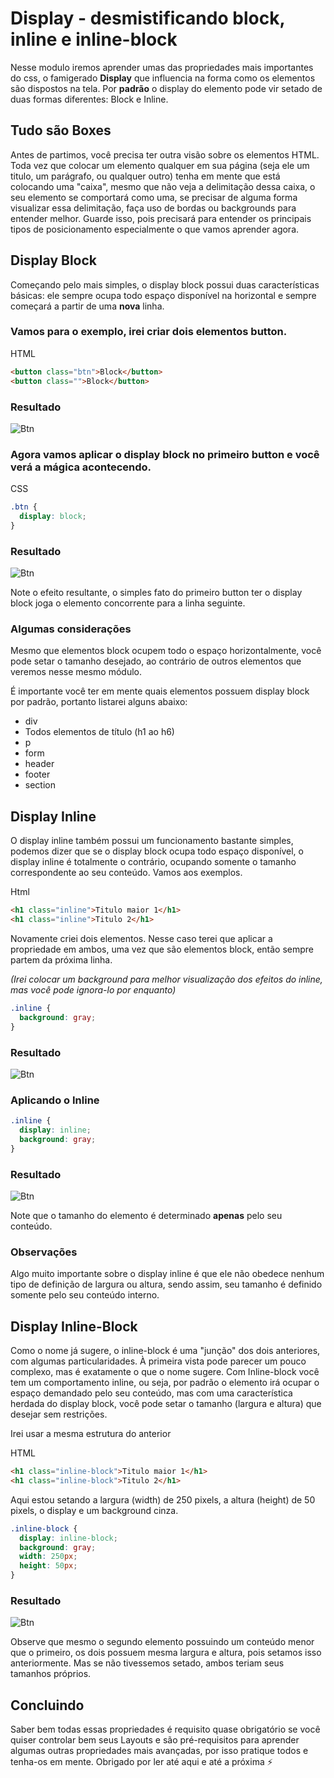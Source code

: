 # Display - desmistificando block, inline e inline-block

Nesse modulo iremos aprender umas das propriedades mais importantes do css, o famigerado **Display** que influencia na forma como os elementos são dispostos na tela. Por **padrão** o display do elemento pode vir setado de duas formas diferentes: Block e Inline.

## Tudo são Boxes

Antes de partimos, você precisa ter outra visão sobre os elementos HTML. Toda vez que colocar um elemento qualquer em sua página (seja ele um titulo, um parágrafo, ou qualquer outro) tenha em mente que está colocando uma "caixa", mesmo que não veja a delimitação dessa caixa, o seu elemento se comportará como uma, se precisar de alguma forma visualizar essa delimitação, faça uso de bordas ou backgrounds para entender melhor. Guarde isso, pois precisará para entender os principais tipos de posicionamento especialmente o que vamos aprender agora.

## Display Block

Começando pelo mais simples, o display block possui duas características básicas: ele sempre ocupa todo espaço disponível na horizontal e sempre começará a partir de uma **nova** linha.

### Vamos para o exemplo, irei criar dois elementos button.

HTML

```html
<button class="btn">Block</button>
<button class="">Block</button>
```

### Resultado

![Btn](../img/block-buttons.gif)

### Agora vamos aplicar o display block no primeiro button e você verá a mágica acontecendo.

CSS

```css
.btn {
  display: block;
}
```

### Resultado

![Btn](../img/block-buttons2.gif)

Note o efeito resultante, o simples fato do primeiro button ter o display block joga o elemento concorrente para a linha seguinte.

### Algumas considerações

Mesmo que elementos block ocupem todo o espaço horizontalmente, você pode setar o tamanho desejado, ao contrário de outros elementos que veremos nesse mesmo módulo.

É importante você ter em mente quais elementos possuem display block por padrão, portanto listarei alguns abaixo:

- div
- Todos elementos de título (h1 ao h6)
- p
- form
- header
- footer
- section

## Display Inline

O display inline também possui um funcionamento bastante simples, podemos dizer que se o display block ocupa todo espaço disponível, o display inline é totalmente o contrário, ocupando somente o tamanho correspondente ao seu conteúdo. Vamos aos exemplos.

Html

```html
<h1 class="inline">Titulo maior 1</h1>
<h1 class="inline">Titulo 2</h1>
```

Novamente criei dois elementos. Nesse caso terei que aplicar a propriedade em ambos, uma vez que são elementos block, então sempre partem da próxima linha.

<em>(Irei colocar um background para melhor visualização dos efeitos do inline, mas você pode ignora-lo por enquanto)</em>

```css
.inline {
  background: gray;
}
```

### Resultado

![Btn](../img/inline1.png)

### Aplicando o Inline

```css
.inline {
  display: inline;
  background: gray;
}
```

### Resultado

![Btn](../img/inline2.png)

Note que o tamanho do elemento é determinado **apenas** pelo seu conteúdo.

### Observações

Algo muito importante sobre o display inline é que ele não obedece nenhum tipo de definição de largura ou altura, sendo assim, seu tamanho é definido somente pelo seu conteúdo interno.

## Display Inline-Block

Como o nome já sugere, o inline-block é uma "junção" dos dois anteriores, com algumas particularidades. À primeira vista pode parecer um pouco complexo, mas é exatamente o que o nome sugere. Com Inline-block você tem um comportamento inline, ou seja, por padrão o elemento irá ocupar o espaço demandado pelo seu conteúdo, mas com uma característica herdada do display block, você pode setar o tamanho (largura e altura) que desejar sem restrições.

Irei usar a mesma estrutura do anterior

HTML

```html
<h1 class="inline-block">Titulo maior 1</h1>
<h1 class="inline-block">Titulo 2</h1>
```

Aqui estou setando a largura (width) de 250 pixels, a altura (height) de 50 pixels, o display e um background cinza.

```css
.inline-block {
  display: inline-block;
  background: gray;
  width: 250px;
  height: 50px;
}
```

### Resultado

![Btn](../img/inline-block1.png)

Observe que mesmo o segundo elemento possuindo um conteúdo menor que o primeiro, os dois possuem mesma largura e altura, pois setamos isso anteriormente. Mas se não tivessemos setado, ambos teriam seus tamanhos próprios.

## Concluindo

Saber bem todas essas propriedades é requisito quase obrigatório se você quiser controlar bem seus Layouts e são pré-requisitos para aprender algumas outras propriedades mais avançadas, por isso pratique todos e tenha-os em mente. Obrigado por ler até aqui e até a próxima :zap:
